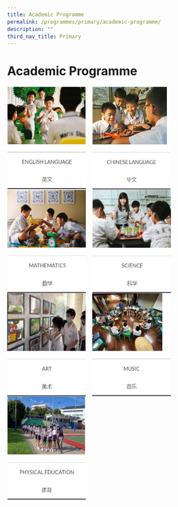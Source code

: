 ```yaml
---
title: Academic Programme
permalink: /programmes/primary/academic-programme/
description: ""
third_nav_title: Primary
---
```

# Academic Programme

<p><a href="link">
<img src="/images/Academic%20Programme/Primary/English%20Language.jpg" style="width:183px;height:240px;margin-right:15px;" align = "left">
</a></p>


<p><a href="link">
<img src="/images/Academic%20Programme/Primary/Chinese%20Language.jpg" style="width:183px;height:240px;margin-right:15px;" align = "left">
</a></p>


<p><a href="link">
<img src="/images/Academic%20Programme/Primary/Mathematics.jpg" style="width:183px;height:240px;margin-right:15px;" align = "left">
</a></p>


<p><a href="link">
<img src="/images/Academic%20Programme/Primary/Science.jpg" style="width:183px;height:240px;margin-right:15px;" align = "left">
</a></p>

<p><a href="link">
<img src="/images/Academic%20Programme/Primary/Art.jpg" style="width:183px;height:240px;margin-right:15px;" align = "left">
</a></p>


<p><a href="link">
<img src="/images/Academic%20Programme/Primary/Music.jpg" style="width:183px;height:240px;margin-right:15px;" align = "left">
</a></p>

<p><a href="link">
<img src="/images/Academic%20Programme/Primary/Physical%20Education.jpg" style="width:183px;height:240px;margin-right:15px;" align = "left">
</a></p>